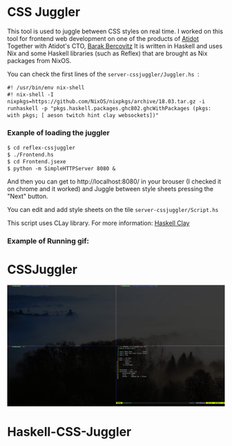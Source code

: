 # CSS Juggler

This tool is used to juggle between CSS styles on real time. I worked on this tool for frontend web development on one of the products of [Atidot](https://www.atidot.com/) Together with Atidot's CTO, [Barak Bercovitz](https://github.com/barakber) 
It is written in Haskell and uses Nix and some Haskell libraries (such as Reflex) that are brought as Nix packages from NixOS.

You can check the first lines of the `server-cssjuggler/Juggler.hs `:
```
#! /usr/bin/env nix-shell
#! nix-shell -I nixpkgs=https://github.com/NixOS/nixpkgs/archive/18.03.tar.gz -i runhaskell -p "pkgs.haskell.packages.ghc802.ghcWithPackages (pkgs: with pkgs; [ aeson twitch hint clay websockets])"
```

### Exanple of loading the juggler

```
$ cd reflex-cssjuggler
$ ./Frontend.hs
$ cd Frontend.jsexe 
$ python -m SimpleHTTPServer 8080 & 
```
And then you can get to http://localhost:8080/ in your brouser (I checked it on chrome and it worked) and Juggle between style sheets pressing the "Next" button.

You can edit and add style sheets on the tile `server-cssjuggler/Script.hs`

This script uses CLay library. For more information: [Haskell Clay](http://hackage.haskell.org/package/clay-0.13.1/docs/Clay.html)

### Example of Running gif:

CSSJuggler
===
![](juggler.gif)
# Haskell-CSS-Juggler
